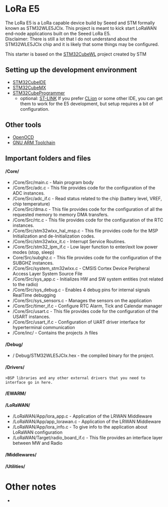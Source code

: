# LoRa E5 
The LoRa E5 is a LoRa capable device build by Seeed and STM formally known as STM32WLE5JCIx. 
This project is meant to kick start LoRaWAN end-node applications built on the Seeed LoRa E5.  
Disclaimer: There is still a lot that I do not understand about the STM32WLE5JCIx chip and it is likely that some things may be configured. 

This starter is based on the [STM32CubeWL](https://github.com/STMicroelectronics/STM32CubeWL/tree/main/Projects/NUCLEO-WL55JC/Applications/LoRaWAN/LoRaWAN_End_Node) project created by STM

## Setting up the development environment
- [STM32CubeIDE](https://www.st.com/en/development-tools/stm32cubeide.html)
- [STM32CubeMX](https://www.st.com/en/development-tools/stm32cubemx.html)
- [STM32CubeProgrammer](https://www.st.com/en/development-tools/stm32cubeprog.html)
	 - optional: [ST-LINK](https://www.st.com/en/development-tools/stsw-link007.html)
If you prefer [CLion](https://www.jetbrains.com/help/clion/embedded-development.html) or some other IDE, you can get them to work for the E5 development, but setup requires a bit of configuration. 

## Other tools
- [OpenOCD](https://openocd.org/)
- [GNU ARM Toolchain](https://developer.arm.com/tools-and-software/open-source-software/developer-tools/gnu-toolchain/gnu-rm/downloads)


## Important folders and files
#### /Core/
- /Core/Src/main.c - Main program body
- /Core/Src/adc.c - This file provides code for the configuration of the ADC instances.
- /Core/Src/adc_if.c - Read status related to the chip (battery level, VREF, chip temperature)
- /Core/Src/dma.c - This file provides code for the configuration of all the requested memory to memory DMA transfers.
- /Core/Src/rtc.c - This file provides code for the configuration of the RTC instances.
- /Core/Src/stm32wlxx_hal_msp.c - This file provides code for the MSP Initialization and de-Initialization codes.
- /Core/Src/stm32wlxx_it.c - Interrupt Service Routines.
- /Core/Src/stm32_lpm_if.c - Low layer function to enter/exit low power modes (stop, sleep)
- Core/Src/subghz.c - This file provides code for the configuration of the SUBGHZ instances.
- /Core/Src/system_stm32wlxx.c - CMSIS Cortex Device Peripheral Access Layer System Source File
- /Core/Src/sys_app.c - Initializes HW and SW system entities (not related to the radio)
- /Core/Src/sys_debug.c - Enables 4 debug pins for internal signals RealTime debugging
- /Core/Src/sys_sensors.c - Manages the sensors on the application
- /Core/Src/timer_if.c - Configure RTC Alarm, Tick and Calendar manager
- /Core/Src/usart.c - This file provides code for the configuration  of the USART instances.
- /Core/Src/usart_if.c - Configuration of UART driver interface for hyperterminal communication
- /Core/inc/ - Contains the projects .h files
#### /Debug/
- / Debug/STM32WLE5JCIx.hex - the compiled binary for the project. 
#### /Drivers/
	>BSP libraries and any other external drivers that you need to interface go in here.
#### /EWARM/
#### /LoRaWAN/
- /LoRaWAN/App/lora_app.c - Application of the LRWAN Middleware
- /LoRaWAN/App/app_lorawan.c - Application of the LRWAN Middleware
- /LoRaWAN/App/lora_info.c   - To give info to the application about LoRaWAN configuration
- /LoRaWAN/Target/radio_board_if.c  - This file provides an interface layer between MW and Radio
#### /Middlewares/

#### /Utilities/

# Other notes
- 
